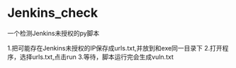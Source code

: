 # Jenkins_check
一个检测Jenkins未授权的py脚本


1.把可能存在Jenkins未授权的IP保存成urls.txt,并放到和exe同一目录下
2.打开程序，选择urls.txt,点击run
3.等待，脚本运行完会生成vuln.txt

